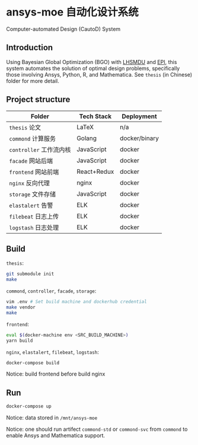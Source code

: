 # ansys-moe 自动化设计系统

Computer-automated Design (CautoD) System

## Introduction

Using Bayesian Global Optimization (BGO) with [LHSMDU](https://github.com/sahilm89/lhsmdu) and [EPI](https://github.com/sc932/Thesis),
this system automates the solution of optimal design problems,
specifically those involving Ansys, Python, R, and Mathematica.
See `thesis` (in Chinese) folder for more detail.

## Project structure

| Folder | Tech Stack | Deployment |
| --- | --- | --- |
| `thesis` 论文 | LaTeX | n/a |
| `commond` 计算服务 | Golang | docker/binary |
| `controller` 工作流内核 | JavaScript | docker |
| `facade` 网站后端 | JavaScript | docker |
| `frontend` 网站前端 | React+Redux | docker |
| `nginx` 反向代理 | nginx | docker |
| `storage` 文件存储 | JavaScript | docker |
| `elastalert` 告警 | ELK | docker |
| `filebeat` 日志上传 | ELK | docker |
| `logstash` 日志处理 | ELK | docker |

## Build

`thesis`:
```bash
git submodule init
make
```

`commond`, `controller`, `facade`, `storage`:
```bash
vim .env # Set build machine and dockerhub credential
make vendor
make
```

`frontend`:
```bash
eval $(docker-machine env <SRC_BUILD_MACHINE>)
yarn build
```

`nginx`, `elastalert`, `filebeat`, `logstash`:
```bash
docker-compose build
```

Notice: build frontend before build nginx

## Run

```bash
docker-compose up
```

Notice: data stored in `/mnt/ansys-moe`

Notice: one should run artifect `commond-std` or `commond-svc`
from `commond` to enable Ansys and Mathematica support.

